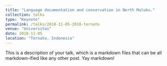 ```yaml
---
title: "Language documentation and conservation in North Maluku."
collection: talks
type: "Keynote"
permalink: /talks/2018-11-05-2018-ternate
venue: "Universitas"
date: 2018-11-05
location: "Ternate, Indonesia"
---
```


This is a description of your talk, which is a markdown files that can be all markdown-ified like any other post. Yay markdown!
